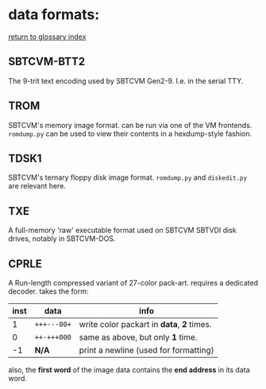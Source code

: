 # data formats:
[return to glossary index](glossary.md)
## SBTCVM-BTT2

The 9-trit text encoding used by SBTCVM Gen2-9. I.e. in the serial TTY.

## TROM

SBTCVM's memory image format. can be run via one of the VM frontends.    
`romdump.py` can be used to view their contents in a hexdump-style fashion.

## TDSK1

SBTCVM's ternary floppy disk image format.
`romdump.py` and `diskedit.py` are relevant here.

## TXE

A full-memory 'raw' executable format used on SBTCVM SBTVDI disk drives, notably in SBTCVM-DOS.

## CPRLE

A Run-length compressed variant of 27-color pack-art. requires a dedicated
decoder.
takes the form:

inst|data|info
----|----|----
1|`+++---00+`|write color packart in **data**, **2** times.
0|`++-+++000`|same as above, but only **1** time.
-1|**N/A**|print a newline (used for formatting)

also, the **first word** of the image data contains the **end address** in its data word.
